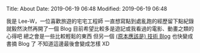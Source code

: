 Title: About
Date: 2019-06-19 06:48
Modified: 2019-06-19 06:48

我是 Lee-W，一位喜歡旅遊的宅宅工程師
一直想寫點到處亂跑的經歷留下點紀錄
就毅然決然再開了一個 Blog
目前希望比較多是遊記或我看過的電影、動畫之類的心得吧
總之會是一些比較輕鬆的東西
但另一個 [ (原本應該是) 技術 Blog](http://lee-w.github.io) 也快變成書摘 Blog 了
不知道這邊最後會變成怎樣 XD
